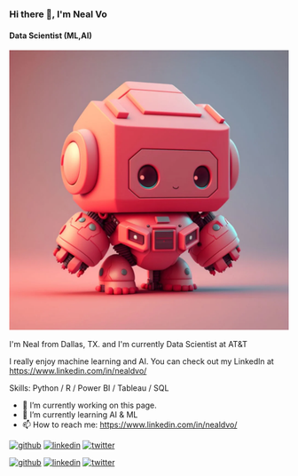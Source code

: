 ### Hi there 👋, I'm Neal Vo
#### Data Scientist (ML,AI)
![Data Scientist (ML,AI)](https://github.com/nealvo/nealvo/blob/main/tiny-cute-anime-robot-v0-56jsl91o7kba1.webp)

I'm Neal from Dallas, TX. and I'm currently Data Scientist at AT&T 

I really enjoy machine learning and AI. You can check out my Linkedln at https://www.linkedin.com/in/nealdvo/

Skills: Python / R / Power BI / Tableau / SQL

- 🔭 I’m currently working on this page. 
- 🌱 I’m currently learning AI & ML 
- 📫 How to reach me: https://www.linkedin.com/in/nealdvo/ 


[<img src='https://cdn.jsdelivr.net/npm/simple-icons@3.0.1/icons/github.svg' alt='github' height='40'>](https://github.com/nealvo)  [<img src='https://cdn.jsdelivr.net/npm/simple-icons@3.0.1/icons/linkedin.svg' alt='linkedin' height='40'>](https://www.linkedin.com/in/https://www.linkedin.com/in/nealdvo//)  [<img src='https://cdn.jsdelivr.net/npm/simple-icons@3.0.1/icons/twitter.svg' alt='twitter' height='40'>](https://twitter.com/https://twitter.com/DuyVo1330075)  

[<img src='https://cdn.jsdelivr.net/npm/simple-icons/icons/github.svg' alt='github' height='40'>](https://github.com/nealvo)  [<img src='https://cdn.jsdelivr.net/npm/simple-icons/icons/linkedin.svg' alt='linkedin' height='40'>](https://www.linkedin.com/in/nealdvo/)  [<img src='https://cdn.jsdelivr.net/npm/simple-icons/icons/twitter.svg' alt='twitter' height='40'>](https://twitter.com/DuyVo1330075)
 






